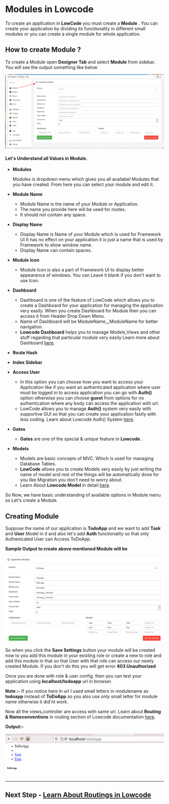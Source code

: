 # Modules in Lowcode

To create an application in **LowCode** you must create a **Module** . You can create your application by dividing its functionality in different small modules or you can create a single module for whole application.

## How to create Module ?

To create a Module open **Designer Tab** and select **Module** from sidebar. You will see the output something like below 

![Module Demo](Imgs/Module_demo.png "Module Apperance")

#### Let's Understand all Values in Module.

- **Modules**
	
	Modules is dropdown menu which gives you all availabel Modules that you have created. From here you can select your module and edit it.

- **Module Name**
	
	- Module Name is the name of your Module or Application.
	- The name you provide here will be used for routes.
	- It should not contain any space.

- **Display Name**
	
	- Display Name is Name of your Module which is used for Framework UI It has no effect on your application it is just a name that is used by Framework to show window name.
	- Display Name can contain spaces.

- **Module Icon**
	 
	 - Module Icon is also a part of Framework UI to display better appearance	of windows. You can Leave it blank if you don't want to use Icon.

- **Dashboard**

	- Dashboard is one of the feature of LowCode which allows you to create a Dashboard for your application for managing the application very easily. When you create Dashboard for Module then you can access it from Header Drop Down Menu. 
	- Name of Dashboard will be ModuleName__ModuleName for better navigation. 
	- **Lowcode Dashboard** helps you to manage Models,Views and other stuff regarding that particular module very easily Learn more about Dashboard [here](Dashboard.md).

- **Route Hash**

- **Index Sidebar**

- **Access User**

	- In this option you can choose how you want to access your Application like if you want an authenticated application where user must be logged in to access application you can go with **Auth()** option otherwise you can choose **guest** from options for no authentication where any body can access the application with url.
	- LowCode allows you to manage **Auth()** system very easily with supportive GUI so that you can create your application fastly with less coding. Learn about Lowcode Auth() System [here]().

- **Gates** 	
	
	- **Gates** are one of the special & unique feature in **Lowcode** .

- **Models**

	- Models are basic concepts of MVC. Which is used for managing Database Tables.
	- **LowCode** allows you to create Models very easily by just writing the name of model and rest of the things will be automatically done for you like Migration you don't need to worry about.
	- Learn About **Lowcode Model** in  detail [here]().


So Now, we have basic understanding of available options in Module menu so Let's create a Module.

## Creating Module

Suppose the name of our application is **TodoApp**  and we want to add **Task** and **User** Model in it and also let's add **Auth** functionality so that only Authenicated User can Access ToDoApp.

**Sample Output to create above mentioned Module will be**

![Sample Module](Imgs/SampleModule.png "SampleTodoModule ")

So when you click the **Save Settings** button your module will be created now to you add this module in your existing role or create a new to role and add this module in that so that User with that role can access our newly created Module. If you don't do this you will get error 
**403 Unauthorized** 

Once you are done with role & user config. then you can test your application using **localhost/todoapp** url in browser.

**Note :-** If you notice here in url I used small letters in modulename as **todoapp** instead of **ToDoApp** so you also use only small letter for module name otherwise it did'nt work.

Now all the views,controller are access with same url. Learn about **Routing & Nameconventions** in routing section of Lowcode documentation [here](). 

**Output:-**

![output](Imgs/homeoutput.png "output of localhost/todoapp")

---

## Next Step - [Learn About Routings in Lowcode]()



